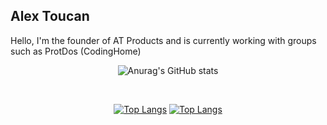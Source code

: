 <h2> Alex Toucan </h2>
<p> Hello, I'm the founder of AT Products and is currently working with groups such as ProtDos (CodingHome)</p>

<center>

![Anurag's GitHub stats](https://github-readme-stats.vercel.app/api?username=Alex-Toucan&show_icons=true&theme=dark)

<br>

[![Top Langs](https://github-readme-stats.vercel.app/api/top-langs/?username=Alex-Toucan&langs_count=8&theme=dark)](https://github.com/anuraghazra/github-readme-stats)
  [![Top Langs](https://github-readme-stats.vercel.app/api/top-langs/?username=Alex-Toucan&layout=compact)](https://github.com/anuraghazra/github-readme-stats&theme=dark)

  </center>
